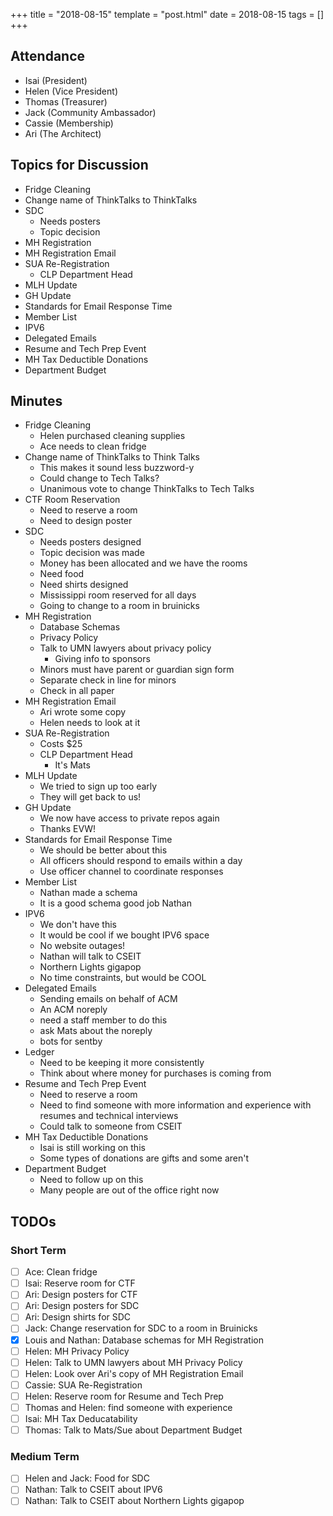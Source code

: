 +++
title = "2018-08-15"
template = "post.html"
date = 2018-08-15
tags = []
+++

## Attendance
 - Isai (President)
 - Helen (Vice President)
 - Thomas (Treasurer)
 - Jack (Community Ambassador)
 - Cassie (Membership)
 - Ari (The Architect)

## Topics for Discussion
 
 - Fridge Cleaning
 - Change name of ThinkTalks to ThinkTalks
 - SDC
   - Needs posters
   - Topic decision
 - MH Registration
 - MH Registration Email
 - SUA Re-Registration
   - CLP Department Head
 - MLH Update
 - GH Update
 - Standards for Email Response Time
 - Member List
 - IPV6
 - Delegated Emails
 - Resume and Tech Prep Event
 - MH Tax Deductible Donations
 - Department Budget
 
## Minutes
 - Fridge Cleaning
   - Helen purchased cleaning supplies
   - Ace needs to clean fridge
 - Change name of ThinkTalks to Think Talks
   - This makes it sound less buzzword-y
   - Could change to Tech Talks?
   - Unanimous vote to change ThinkTalks to Tech Talks
 - CTF Room Reservation
   - Need to reserve a room
   - Need to design poster
 - SDC
   - Needs posters designed
   - Topic decision was made
   - Money has been allocated and we have the rooms
   - Need food 
   - Need shirts designed
   - Mississippi room reserved for all days
   - Going to change to a room in bruinicks
 - MH Registration
   - Database Schemas
   - Privacy Policy
   - Talk to UMN lawyers about privacy policy
     - Giving info to sponsors
   - Minors must have parent or guardian sign form
   - Separate check in line for minors
   - Check in all paper
 - MH Registration Email
   - Ari wrote some copy
   - Helen needs to look at it
 - SUA Re-Registration
   - Costs $25
   - CLP Department Head
     - It's Mats
 - MLH Update
   - We tried to sign up too early
   - They will get back to us!
 - GH Update
   - We now have access to private repos again
   - Thanks EVW!
 - Standards for Email Response Time
   - We should be better about this
   - All officers should respond to emails within a day
   - Use officer channel to coordinate responses
 - Member List
   - Nathan made a schema
   - It is a good schema good job Nathan
 - IPV6
   - We don't have this
   - It would be cool if we bought IPV6 space
   - No website outages!
   - Nathan will talk to CSEIT
   - Northern Lights gigapop
   - No time constraints, but would be COOL
 - Delegated Emails
   - Sending emails on behalf of ACM
   - An ACM noreply
   - need a staff member to do this
   - ask Mats about the noreply
   - bots for sentby
 - Ledger 
   - Need to be keeping it more consistently
   - Think about where money for purchases is coming from
 - Resume and Tech Prep Event
   - Need to reserve a room
   - Need to find someone with more information and experience with resumes and technical interviews
   - Could talk to someone from CSEIT
 - MH Tax Deductible Donations
   - Isai is still working on this
   - Some types of donations are gifts and some aren't
 - Department Budget
   - Need to follow up on this
   - Many people are out of the office right now

## TODOs

### Short Term

 - [ ] Ace: Clean fridge
 - [ ] Isai: Reserve room for CTF
 - [ ] Ari: Design posters for CTF
 - [ ] Ari: Design posters for SDC
 - [ ] Ari: Design shirts for SDC
 - [ ] Jack: Change reservation for SDC to a room in Bruinicks
 - [x] Louis and Nathan: Database schemas for MH Registration
 - [ ] Helen: MH Privacy Policy
 - [ ] Helen: Talk to UMN lawyers about MH Privacy Policy
 - [ ] Helen: Look over Ari's copy of MH Registration Email
 - [ ] Cassie: SUA Re-Registration
 - [ ] Helen: Reserve room for Resume and Tech Prep
 - [ ] Thomas and Helen: find someone with experience
 - [ ] Isai: MH Tax Deducatability
 - [ ] Thomas: Talk to Mats/Sue about Department Budget

### Medium Term

 - [ ] Helen and Jack: Food for SDC
 - [ ] Nathan: Talk to CSEIT about IPV6
 - [ ] Nathan: Talk to CSEIT about Northern Lights gigapop
